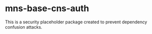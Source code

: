 # mns-base-cns-auth

This is a security placeholder package created to prevent dependency confusion attacks.